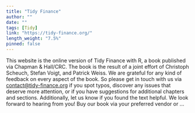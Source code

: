 ```yaml
---
title: "Tidy Finance"
author: ""
date: ""
tags: [Tidy]
link: "https://tidy-finance.org/"
length_weight: "7.5%"
pinned: false
---
```


This website is the online version of Tidy Finance with R, a book published via Chapman & Hall/CRC. The book is the result of a joint effort of Christoph Scheuch, Stefan Voigt, and Patrick Weiss. We are grateful for any kind of feedback on every aspect of the book. So please get in touch with us via contact@tidy-finance.org if you spot typos, discover any issues that deserve more attention, or if you have suggestions for additional chapters and sections. Additionally, let us know if you found the text helpful. We look forward to hearing from you! Buy our book via your preferred vendor or ...
